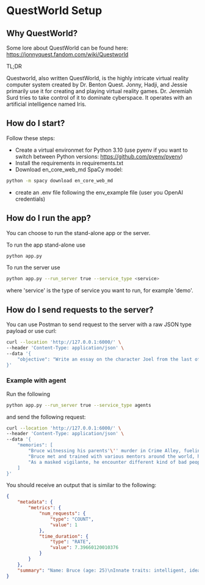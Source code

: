 # QuestWorld Setup

## Why QuestWorld?

Some lore about QuestWorld can be found here: https://jonnyquest.fandom.com/wiki/Questworld

TL;DR

Questworld, also written QuestWorld, is the highly intricate virtual reality computer system created by Dr. Benton Quest. Jonny, Hadji, and Jessie primarily use it for creating and playing virtual reality games. Dr. Jeremiah Surd tries to take control of it to dominate cyberspace.
It operates with an artificial intelligence named Iris.

## How do I start?

Follow these steps:

- Create a virtual environmet for Python 3.10 (use pyenv if you want to switch between Python versions: https://github.com/pyenv/pyenv)
- Install the requirements in requirements.txt
- Download en_core_web_md SpaCy model:

```BASH
python -m spacy download en_core_web_md
```

- create an .env file following the env_example file (user you OpenAI credentials)

## How do I run the app?

You can choose to run the stand-alone app or the server.

To run the app stand-alone use

```BASH
python app.py
```

To run the server use

```BASH
python app.py --run_server true --service_type <service>
```

where 'service' is the type of service you want to run, for example 'demo'.

## How do I send requests to the server?

You can use Postman to send request to the server with a raw JSON type payload or use curl:

```BASH
curl --location 'http://127.0.0.1:6000/' \
--header 'Content-Type: application/json' \
--data '{
    "objective": "Write an essay on the character Joel from the last of us video game."
}'
```

### Example with agent

Run the following

```BASH
python app.py --run_server true --service_type agents
```

and send the following request:

```BASH
curl --location 'http://127.0.0.1:6000/' \
--header 'Content-Type: application/json' \
--data '{
    "memories": [
        "Bruce witnessing his parents'\'' murder in Crime Alley, fueling his desire for justice",
        "Bruce met and trained with various mentors around the world, honing his skills in martial arts, detective work, and other disciplines",
        "As a masked vigilante, he encounter different kind of bad people, in particular a sociopath person dresses like a clown"
    ]
}'
```

You should receive an output that is similar to the following:

```JSON
{
    "metadata": {
        "metrics": {
            "num_requests": {
                "type": "COUNT",
                "value": 1
            },
            "time_duration": {
                "type": "RATE",
                "value": 7.39660120010376
            }
        }
    },
    "summary": "Name: Bruce (age: 25)\nInnate traits: intelligent, idealist, realist\nBruce is a skilled and disciplined individual who has trained extensively in various areas, including martial arts and detective work. He is driven by a desire for justice, stemming from the traumatic experience of witnessing his parents' murder in Crime Alley. As a vigilante, he faces dangerous criminals, including a particularly disturbing sociopath who dresses like a clown."
}
```
